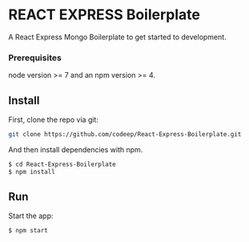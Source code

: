 # REACT EXPRESS Boilerplate
A React Express Mongo Boilerplate to get started to development.
### Prerequisites
 node version >= 7 and an npm version >= 4.
## Install
First, clone the repo via git:
```bash
git clone https://github.com/codeep/React-Express-Boilerplate.git
```
And then install dependencies with npm.
```bash
$ cd React-Express-Boilerplate
$ npm install
```
## Run

Start the app:
```bash
$ npm start
```